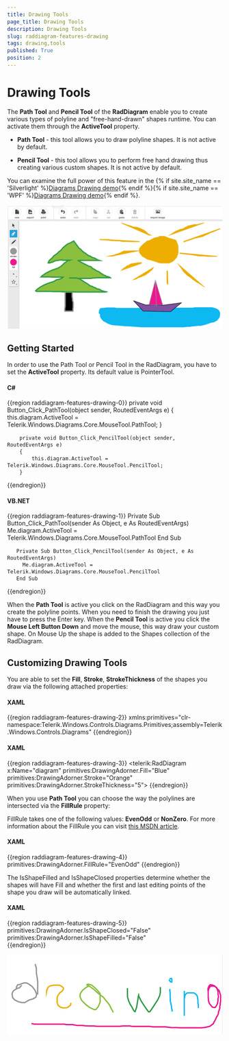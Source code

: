 ```yaml
---
title: Drawing Tools
page_title: Drawing Tools
description: Drawing Tools
slug: raddiagram-features-drawing
tags: drawing,tools
published: True
position: 2
---
```


# Drawing Tools

The __Path Tool__ and __Pencil Tool__ of the __RadDiagram__ enable you to create various types of polyline and "free-hand-drawn" shapes runtime. You can activate them through the __ActiveTool__ property.

* __Path Tool__ - this tool allows you to draw polyline shapes. It is not active by default.

* __Pencil Tool__ - this tool allows you to perform free hand drawing thus creating various custom shapes. It is not active by default.

You can examine the full power of this feature in the {% if site.site_name == 'Silverlight' %}[Diagrams Drawing demo](http://demos.telerik.com/silverlight/#Diagrams/Drawing){% endif %}{% if site.site_name == 'WPF' %}[Diagrams Drawing demo](http://demos.telerik.com/wpf/#Diagrams/Drawing){% endif %}.

![raddiagram-features-drawing](images/raddiagram-features-drawing.png)

## Getting Started

In order to use the Path Tool or Pencil Tool in the RadDiagram, you have to set the __ActiveTool__ property. Its default value is PointerTool.
		
#### __C#__	
{{region raddiagram-features-drawing-0}}
        private void Button_Click_PathTool(object sender, RoutedEventArgs e)
		{
			this.diagram.ActiveTool = Telerik.Windows.Diagrams.Core.MouseTool.PathTool;
		}

		private void Button_Click_PencilTool(object sender, RoutedEventArgs e)
		{
			this.diagram.ActiveTool = Telerik.Windows.Diagrams.Core.MouseTool.PencilTool;
		}
{{endregion}}

#### __VB.NET__	
{{region raddiagram-features-drawing-1}}
       Private Sub Button_Click_PathTool(sender As Object, e As RoutedEventArgs)
	      Me.diagram.ActiveTool = Telerik.Windows.Diagrams.Core.MouseTool.PathTool
       End Sub

       Private Sub Button_Click_PencilTool(sender As Object, e As RoutedEventArgs)
	     Me.diagram.ActiveTool = Telerik.Windows.Diagrams.Core.MouseTool.PencilTool
       End Sub 
{{endregion}}

When the __Path Tool__ is active you click on the RadDiagram and this way you create the polyline points. When you need to finish the drawing you just have to press the Enter key. When the __Pencil Tool__ is active you click the __Mouse Left Button Down__ and move the mouse, this way draw your custom shape. On Mouse Up the shape is added to the Shapes collection of the RadDiagram.

## Customizing Drawing Tools

You are able to set the __Fill__, __Stroke__, __StrokeThickness__ of the shapes you draw via the following attached properties:

#### __XAML__
{{region raddiagram-features-drawing-2}}
	xmlns:primitives="clr-namespace:Telerik.Windows.Controls.Diagrams.Primitives;assembly=Telerik.Windows.Controls.Diagrams"
{{endregion}}

#### __XAML__
{{region raddiagram-features-drawing-3}}
	<telerik:RadDiagram x:Name="diagram" primitives:DrawingAdorner.Fill="Blue"
	   								     primitives:DrawingAdorner.Stroke="Orange"
										 primitives:DrawingAdorner.StrokeThickness="5">
{{endregion}}

When you use __Path Tool__ you can choose the way the polylines are intersected via the __FillRule__ property:		

FillRule takes one of the following values: __EvenOdd__ or __NonZero__. For more information about the FillRule you can visit [this MSDN article](http://msdn.microsoft.com/en-us/library/system.windows.media.pathgeometry.fillrule.aspx).		

#### __XAML__
{{region raddiagram-features-drawing-4}}
	primitives:DrawingAdorner.FillRule="EvenOdd"
{{endregion}}	

The IsShapeFilled and IsShapeClosed properties determine whether the shapes will have Fill and whether the first and last editing points of the shape you draw will be automatically linked.		

#### __XAML__
{{region raddiagram-features-drawing-5}}
	primitives:DrawingAdorner.IsShapeClosed="False"
	primitives:DrawingAdorner.IsShapeFilled="False"		
{{endregion}}

![raddiagram-features-drawing 2](images/raddiagram-features-drawing2.png)
